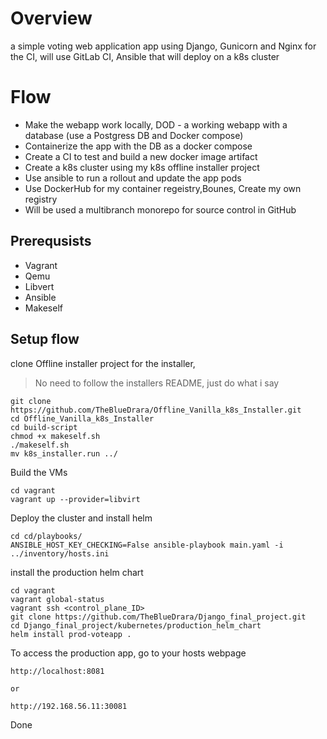 # Overview

a simple voting web application app using Django, Gunicorn and Nginx
for the CI, will use GitLab CI, Ansible that will deploy on a k8s cluster


# Flow

- Make the webapp work locally, DOD - a working webapp with a database (use a Postgress DB and Docker compose)
- Containerize the app with the DB as a docker compose
- Create a CI to test and build a new docker image artifact
- Create a k8s cluster using my k8s offline installer project
- Use ansible to run a rollout and update the app pods
- Use DockerHub for my container regeistry,Bounes, Create my own registry
- Will be used a multibranch monorepo for source control in GitHub


## Prerequsists
- Vagrant
- Qemu
- Libvert
- Ansible
- Makeself

## Setup flow

clone Offline installer project for the installer,
> No need to follow the installers README, just do what i say
```
git clone https://github.com/TheBlueDrara/Offline_Vanilla_k8s_Installer.git
cd Offline_Vanilla_k8s_Installer
cd build-script
chmod +x makeself.sh
./makeself.sh
mv k8s_installer.run ../
```

Build the VMs
```
cd vagrant
vagrant up --provider=libvirt
```

Deploy the cluster and install helm
```
cd cd/playbooks/
ANSIBLE_HOST_KEY_CHECKING=False ansible-playbook main.yaml -i ../inventory/hosts.ini
```

install the production helm chart
```
cd vagrant
vagrant global-status
vagrant ssh <control_plane_ID>
git clone https://github.com/TheBlueDrara/Django_final_project.git
cd Django_final_project/kubernetes/production_helm_chart
helm install prod-voteapp .
``` 

To access the production app, go to your hosts webpage
```
http://localhost:8081

or

http://192.168.56.11:30081
```
Done
